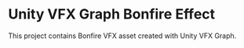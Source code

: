 # Unity VFX Graph Bonfire Effect
This project contains Bonfire VFX asset created with Unity VFX Graph. 


